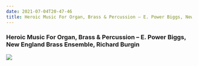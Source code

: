 ```yaml
---
date: 2021-07-04T20-47-46
title: Heroic Music For Organ, Brass & Percussion – E. Power Biggs, New England Brass Ensemble, Richard Burgin
---
```

### Heroic Music For Organ, Brass & Percussion – E. Power Biggs, New England Brass Ensemble, Richard Burgin
[1]: https://www.discogs.com/release/3419513

[![](https://img.discogs.com/aazQ5nCRyuE17kNhmELT1TVJygc=/fit-in/600x598/filters:strip_icc():format(jpeg):mode_rgb():quality(90)/discogs-images/R-3419513-1411583725-3960.jpeg.jpg)][1]
